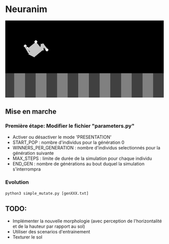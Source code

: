 # Neuranim
![preview](res/neuranim.gif)

## Mise en marche
### Première étape: Modifier le fichier "parameters.py"
 * Activer ou désactiver le mode 'PRESENTATION'
 * START_POP : nombre d'individus pour la génération 0
 * WINNERS_PER_GENERATION : nombre d'individus selectionnés pour la génération suivante
 * MAX_STEPS : limite de durée de la simulation pour chaque individu
 * END_GEN : nombre de générations au bout duquel la simulation s'interrompra

### Evolution
`python3 simple_mutate.py [genXXX.txt]`

## TODO:
 * Implémenter la nouvelle morphologie (avec perception de l'horizontalité et de la hauteur par rapport au sol)
 * Utiliser des scenarios d'entrainement
 * Texturer le sol
